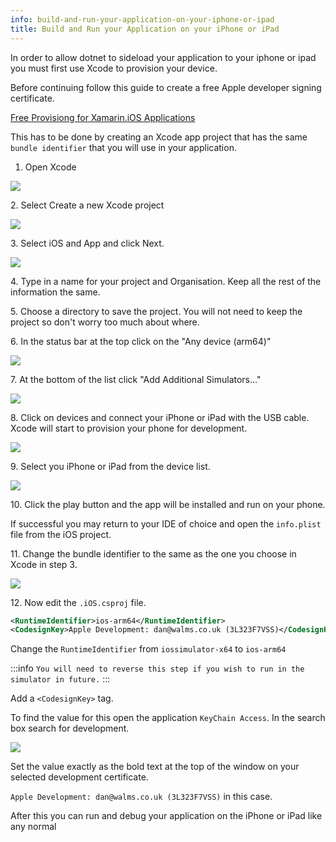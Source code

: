 ```yaml
---
info: build-and-run-your-application-on-your-iphone-or-ipad
title: Build and Run your Application on your iPhone or iPad
---
```


In order to allow dotnet to sideload your application to your iphone or ipad you must first use Xcode to provision your device.

Before continuing follow this guide to create a free Apple developer signing certificate.

[Free Provisiong for Xamarin.iOS Applications](https://docs.microsoft.com/en-us/xamarin/ios/get-started/installation/device-provisioning/free-provisioning)

This has to be done by creating an Xcode app project that has the same `bundle identifier` that you will use in your application.

1. Open Xcode

  <div style={{textAlign: 'center'}}>
    <img src="/img/tutorials/developing-for-mobile/ios/build-and-run-your-application-on-your-iphone-or-ipad/Screenshot 2022-03-17 at 12.09.54.png" />
  </div>


2\. Select Create a new Xcode project

 <div style={{textAlign: 'center'}}>
    <img src="/img/tutorials/developing-for-mobile/ios/build-and-run-your-application-on-your-iphone-or-ipad/image (36).png" />
  </div>

3\. Select iOS and App and click Next.

 <div style={{textAlign: 'center'}}>
    <img src="/img/tutorials/developing-for-mobile/ios/build-and-run-your-application-on-your-iphone-or-ipad/image (30).png" />
  </div>

4\. Type in a name for your project and Organisation. Keep all the rest of the information the same.

5\. Choose a directory to save the project. You will not need to keep the project so don't worry too much about where.

6\. In the status bar at the top click on the "Any device (arm64)"

 <div style={{textAlign: 'center'}}>
    <img src="/img/tutorials/developing-for-mobile/ios/build-and-run-your-application-on-your-iphone-or-ipad/image (35).png" />
  </div>

7\. At the bottom of the list click "Add Additional Simulators..."

 <div style={{textAlign: 'center'}}>
    <img src="/img/tutorials/developing-for-mobile/ios/build-and-run-your-application-on-your-iphone-or-ipad/image (32).png" />
  </div>

8\. Click on devices and connect your iPhone or iPad with the USB cable. Xcode will start to provision your phone for development.

 <div style={{textAlign: 'center'}}>
    <img src="/img/tutorials/developing-for-mobile/ios/build-and-run-your-application-on-your-iphone-or-ipad/Screenshot 2022-03-17 at 12.19.06.png" />
  </div>

9\. Select you iPhone or iPad from the device list.

 <div style={{textAlign: 'center'}}>
    <img src="/img/tutorials/developing-for-mobile/ios/build-and-run-your-application-on-your-iphone-or-ipad/image (24).png" />
  </div>

10\. Click the play button and the app will be installed and run on your phone.

If successful you may return to your IDE of choice and open the `info.plist` file from the iOS project.

11\. Change the bundle identifier to the same as the one you choose in Xcode in step 3.

 <div style={{textAlign: 'center'}}>
    <img src="/img/tutorials/developing-for-mobile/ios/build-and-run-your-application-on-your-iphone-or-ipad/image (18).png" />
  </div>

12\. Now edit the `.iOS.csproj` file.

```xml
<RuntimeIdentifier>ios-arm64</RuntimeIdentifier>
<CodesignKey>Apple Development: dan@walms.co.uk (3L323F7VSS)</CodesignKey>
```

Change the `RuntimeIdentifier` from `iossimulator-x64` to `ios-arm64`

:::info
`You will need to reverse this step if you wish to run in the simulator in future.`
:::

Add a `<CodesignKey>` tag.

To find the value for this open the application `KeyChain Access`. In the search box search for development.

 <div style={{textAlign: 'center'}}>
    <img src="/img/tutorials/developing-for-mobile/ios/build-and-run-your-application-on-your-iphone-or-ipad/image (33).png" />
  </div>

Set the value exactly as the bold text at the top of the window on your selected development certificate.

`Apple Development: dan@walms.co.uk (3L323F7VSS)` in this case.

After this you can run and debug your application on the iPhone or iPad like any normal